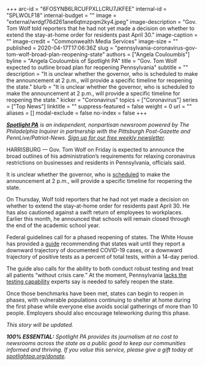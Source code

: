 +++
arc-id = "6FOSYNB6LRCUFPXLLCRU7JKFEE"
internal-id = "SPLWOLF18"
internal-budget = ""
image = "external/wrdgf76d261ane6qtmzpqm2ky4.jpeg"
image-description = "Gov. Tom Wolf told reporters that he had not yet made a decision on whether to extend the stay-at-home order for residents past April 30."
image-caption = ""
image-credit = "Commonwealth Media Services"
image-size = ""
published = 2020-04-17T17:06:36Z
slug = "pennsylvania-coronavirus-gov-tom-wolf-broad-plan-reopening-state"
authors = ["Angela Couloumbis"]
byline = "Angela Couloumbis of Spotlight PA"
title = "Gov. Tom Wolf expected to outline broad plan for reopening Pennsylvania"
subtitle = ""
description = "It is unclear whether the governor, who is scheduled to make the announcement at 2 p.m., will provide a specific timeline for reopening the state."
blurb = "It is unclear whether the governor, who is scheduled to make the announcement at 2 p.m., will provide a specific timeline for reopening the state."
kicker = "Coronavirus"
topics = ["Coronavirus"]
series = ["Top News"]
linktitle = ""
suppress-featured = false
weight = 0
url = ""
aliases = []
modal-exclude = false
no-index = false
+++

<a href="https://www.spotlightpa.org/"><i><b>Spotlight PA</b></i></a><i> is an independent, nonpartisan newsroom powered by The Philadelphia Inquirer in partnership with the Pittsburgh Post-Gazette and PennLive/Patriot-News. </i><a href="https://www.spotlightpa.org/newsletters"><i>Sign up for our free weekly newsletter</i></a><i>.</i>

HARRISBURG — Gov. Tom Wolf on Friday is expected to announce the broad outlines of his administration’s requirements for relaxing coronavirus restrictions on businesses and residents in Pennsylvania, officials said. 

It is unclear whether the governor, who is <a href="https://www.governor.pa.gov/live/" target=_blank>scheduled</a> to make the announcement at 2 p.m., will provide a specific timeline for reopening the state.

On Thursday, Wolf told reporters that he had not yet made a decision on whether to extend the stay-at-home order for residents past April 30. He has also cautioned against a swift return of employees to workplaces. Earlier this month, he announced that schools will remain closed through the end of the academic school year.

<script src="https://www.spotlightpa.org/embed.js" async></script><div data-spl-embed-version="1" data-spl-src="https://www.spotlightpa.org/embeds/donate/"></div>

Federal guidelines call for a phased reopening of states. The White House has provided a <a href="https://www.whitehouse.gov/openingamerica/" target=_blank>guide</a> recommending that states wait until they report a downward trajectory of documented COVID-19 cases, or a downward trajectory of positive tests as a percent of total tests, within a 14-day period.

The guide also calls for the ability to both conduct robust testing and treat all patients “without crisis care.” At the moment, Pennsylvania <a href="https://www.spotlightpa.org/news/2020/04/pennsylvania-coronavirus-testing-antibodies-undetected-availability/" target="_blank">lacks the testing capability</a> experts say is needed to safely reopen the state.

Once those benchmarks have been met, states can begin to reopen in phases, with vulnerable populations continuing to shelter at home during the first phase while everyone else avoids social gatherings of more than 10 people. Employers should also encourage teleworking during this phase.

<i>This story will be updated.</i>

<i><b>100% ESSENTIAL:</b></i><i> Spotlight PA provides its journalism at no cost to newsrooms across the state as a public good to keep our communities informed and thriving. If you value this service, please give a gift today at </i><a href="https://www.spotlightpa.org/donate"><i>spotlightpa.org/donate</i></a><i>.</i>

<script src="https://www.spotlightpa.org/embed.js" async></script><div data-spl-embed-version="1" data-spl-src="https://www.spotlightpa.org/embeds/tips/?tip_text=Do%20you%20have%20a%20tip%20about%20%3Cb%3Ehow%20Pa.'s%20government%20is%20responding%20to%20the%20coronavirus%3C%2Fb%3E%3F%20Tell%20us."></div>

